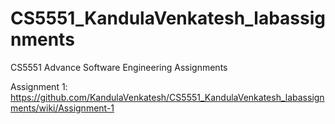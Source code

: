 
# CS5551_KandulaVenkatesh_labassignments
CS5551 Advance Software Engineering Assignments

Assignment 1: https://github.com/KandulaVenkatesh/CS5551_KandulaVenkatesh_labassignments/wiki/Assignment-1
